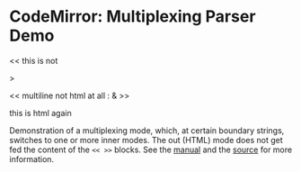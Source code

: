 CodeMirror: Multiplexing Parser Demo
====================================

&lt;&lt; this is not

&gt;

&lt;&lt; multiline not html at all : & &gt;&gt;

this is html again

Demonstration of a multiplexing mode, which, at certain boundary strings, switches to one or more inner modes. The out (HTML) mode does not get fed the content of the `<< >>` blocks. See the [manual](../doc/manual.html#util_multiplex) and the [source](../lib/util/multiplex.js) for more information.
